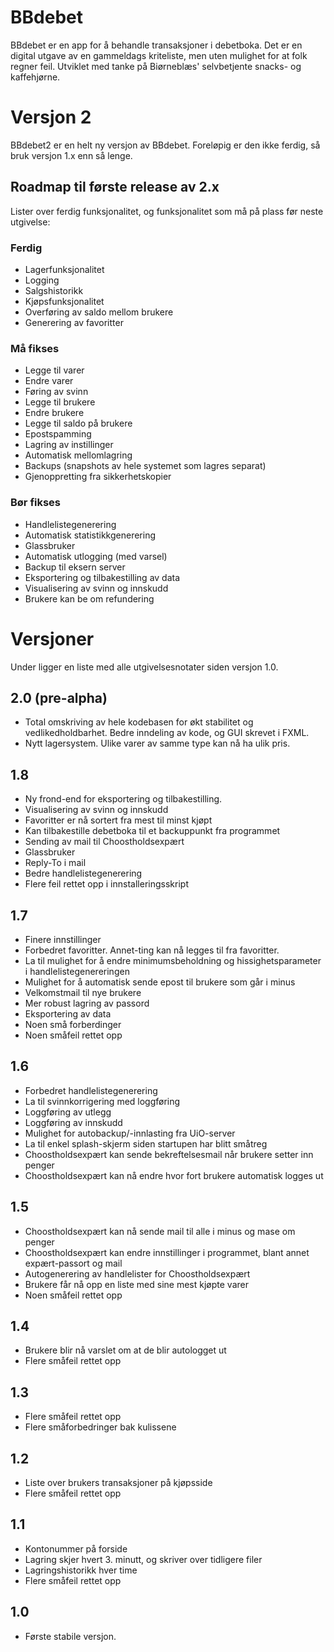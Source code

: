 # BBdebet
BBdebet er en app for å behandle transaksjoner i debetboka. Det er en digital utgave av en gammeldags kriteliste, men uten mulighet for at folk regner feil. Utviklet med tanke på Biørneblæs' selvbetjente snacks- og kaffehjørne. 


# Versjon 2
BBdebet2 er en helt ny versjon av BBdebet. Foreløpig er den ikke ferdig, så bruk versjon 1.x enn så lenge. 

## Roadmap til første release av 2.x
Lister over ferdig funksjonalitet, og funksjonalitet som må på plass før neste utgivelse:

### Ferdig
 - Lagerfunksjonalitet
 - Logging
 - Salgshistorikk
 - Kjøpsfunksjonalitet
 - Overføring av saldo mellom brukere
 - Generering av favoritter

### Må fikses
 - Legge til varer
 - Endre varer
 - Føring av svinn
 - Legge til brukere
 - Endre brukere
 - Legge til saldo på brukere
 - Epostspamming
 - Lagring av instillinger
 - Automatisk mellomlagring
 - Backups (snapshots av hele systemet som lagres separat)
 - Gjenoppretting fra sikkerhetskopier

### Bør fikses
 - Handlelistegenerering
 - Automatisk statistikkgenerering
 - Glassbruker
 - Automatisk utlogging (med varsel)
 - Backup til eksern server
 - Eksportering og tilbakestilling av data
 - Visualisering av svinn og innskudd
 - Brukere kan be om refundering

# Versjoner
Under ligger en liste med alle utgivelsesnotater siden versjon 1.0.

## 2.0 (pre-alpha)
 - Total omskriving av hele kodebasen for økt stabilitet og vedlikedholdbarhet. Bedre inndeling av kode, og GUI skrevet i FXML. 
 - Nytt lagersystem. Ulike varer av samme type kan nå ha ulik pris. 


## 1.8
 - Ny frond-end for eksportering og tilbakestilling.
 - Visualisering av svinn og innskudd
 - Favoritter er nå sortert fra mest til minst kjøpt
 - Kan tilbakestille debetboka til et backuppunkt fra programmet
 - Sending av mail til Choostholdsexpært
 - Glassbruker
 - Reply-To i mail
 - Bedre handlelistegenerering
 - Flere feil rettet opp i innstalleringsskript


## 1.7
 - Finere innstillinger
 - Forbedret favoritter. Annet-ting kan nå legges til fra favoritter.
 - La til mulighet for å endre minimumsbeholdning og hissighetsparameter i handlelistegenereringen
 - Mulighet for å automatisk sende epost til brukere som går i minus
 - Velkomstmail til nye brukere
 - Mer robust lagring av passord
 - Eksportering av data
 - Noen små forberdinger
 - Noen småfeil rettet opp


## 1.6

 - Forbedret handlelistegenerering
 - La til svinnkorrigering med loggføring
 - Loggføring av utlegg
 - Loggføring av innskudd
 - Mulighet for autobackup/-innlasting fra UiO-server
 - La til enkel splash-skjerm siden startupen har blitt småtreg
 - Choostholdsexpært kan sende bekreftelsesmail når brukere setter inn penger
 - Choostholdsexpært kan nå endre hvor fort brukere automatisk logges ut


## 1.5

 - Choostholdsexpært kan nå sende mail til alle i minus og mase om penger
 - Choostholdsexpært kan endre innstillinger i programmet, blant annet expært-passort og mail
 - Autogenerering av handlelister for Choostholdsexpært
 - Brukere får nå opp en liste med sine mest kjøpte varer
 - Noen småfeil rettet opp


## 1.4

 - Brukere blir nå varslet om at de blir autologget ut
 - Flere småfeil rettet opp


## 1.3

 - Flere småfeil rettet opp
 - Flere småforbedringer bak kulissene


## 1.2

 - Liste over brukers transaksjoner på kjøpsside
 - Flere småfeil rettet opp


## 1.1

 - Kontonummer på forside
 - Lagring skjer hvert 3. minutt, og skriver over tidligere filer
 - Lagringshistorikk hver time
 - Flere småfeil rettet opp


## 1.0
 - Første stabile versjon.

